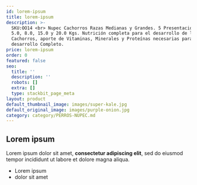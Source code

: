 ```yaml
---
id: lorem-ipsum
title: lorem-ipsum
description: >-
  SKU:OO14 <br> Nupec Cachorros Razas Medianas y Grandes. 5 Presentaciones: 2.0,
  5.0, 8.0, 15.0 y 20.0 Kgs. Nutrición completa para el desarrollo de los
  Cachorros, aporte de Vitaminas, Minerales y Proteínas necesarias para un
  desarrollo Completo.
price: lorem-ipsum
order: 0
featured: false
seo:
  title: ''
  description: ''
  robots: []
  extra: []
  type: stackbit_page_meta
layout: product
default_thumbnail_image: images/super-kale.jpg
default_original_image: images/purple-onion.jpg
category: category/PERROS-NUPEC.md
---
```

## Lorem ipsum

Lorem ipsum dolor sit amet, **consectetur adipiscing elit**, sed do eiusmod tempor incididunt ut labore et dolore magna aliqua.

- Lorem ipsum
- dolor sit amet